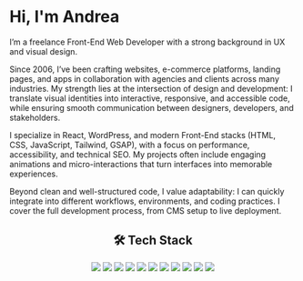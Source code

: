 # Hi, I'm Andrea

I’m a freelance Front-End Web Developer with a strong background in UX and visual design.

Since 2006, I’ve been crafting websites, e-commerce platforms, landing pages, and apps in collaboration with agencies and clients across many industries. My strength lies at the intersection of design and development: I translate visual identities into interactive, responsive, and accessible code, while ensuring smooth communication between designers, developers, and stakeholders.

I specialize in React, WordPress, and modern Front-End stacks (HTML, CSS, JavaScript, Tailwind, GSAP), with a focus on performance, accessibility, and technical SEO. My projects often include engaging animations and micro-interactions that turn interfaces into memorable experiences.

Beyond clean and well-structured code, I value adaptability: I can quickly integrate into different workflows, environments, and coding practices. I cover the full development process, from CMS setup to live deployment.



<h2 align="center">🛠 Tech Stack</h2>

<div align="center">
  
![](https://img.shields.io/badge/OS-macOS-8FFF86?style=flat-square&logoColor=ffffff&logo=apple)
![](https://img.shields.io/badge/Editor-VS_Code-8FFF86?style=flat-square&logoColor=ffffff&logo=visualstudiocode)
![](https://img.shields.io/badge/Design-Figma-8FFF86?style=flat-square&logoColor=ffffff&logo=figma)
![](https://img.shields.io/badge/Code-CSS-8FFF86?style=flat-square&logoColor=ffffff&logo=css3)
![](https://img.shields.io/badge/Code-JavaScript-8FFF86?style=flat-square&logoColor=ffffff&logo=javascript)
![](https://img.shields.io/badge/Code-Tailwind-8FFF86?style=flat-square&logoColor=ffffff&logo=tailwind-css)
![](https://img.shields.io/badge/Code-React-8FFF86?style=flat-square&logoColor=ffffff&logo=react)
![](https://img.shields.io/badge/CMS-WordPress-8FFF86?style=flat-square&logoColor=ffffff&logo=wordpress)
![](https://img.shields.io/badge/CMS-Craft_CMS-8FFF86?style=flat-square&logoColor=ffffff&logo=craftcms)
![](https://img.shields.io/badge/Platform-Netlify-8FFF86?style=flat-square&logoColor=ffffff&logo=netlify)
![](https://img.shields.io/badge/Platform-Docker-8FFF86?style=flat-square&logoColor=ffffff&logo=docker)

</div>
